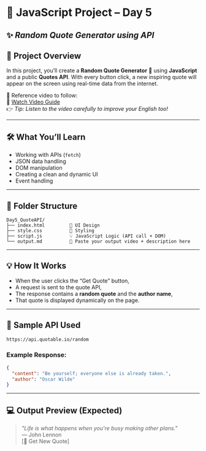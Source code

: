 
# 🎯 JavaScript Project – Day 5  

## ✨ *Random Quote Generator using API*

## 📌 Project Overview  
In this project, you’ll create a **Random Quote Generator** 🧠 using **JavaScript** and a public **Quotes API**. With every button click, a new inspiring quote will appear on the screen using real-time data from the internet.

🎥 Reference video to follow:  
🔗 [Watch Video Guide](https://youtu.be/FiUVwPYYT5A?si=CKZCdGwQBMZ7I_A1)  
👉 *Tip: Listen to the video carefully to improve your English too!*

---

## 🛠️ What You’ll Learn
- Working with APIs (`fetch`)
- JSON data handling
- DOM manipulation
- Creating a clean and dynamic UI
- Event handling

---

## 📂 Folder Structure

```
Day5_QuoteAPI/
├── index.html         📄 UI Design
├── style.css          🎨 Styling
├── script.js          💡 JavaScript Logic (API call + DOM)
└── output.md          🎥 Paste your output video + description here
```

---

## 💡 How It Works
- When the user clicks the “Get Quote” button,
- A request is sent to the quote API,
- The response contains a **random quote** and the **author name**,
- That quote is displayed dynamically on the page.

---

## 🔗 Sample API Used

```bash
https://api.quotable.io/random
```

### Example Response:
```json
{
  "content": "Be yourself; everyone else is already taken.",
  "author": "Oscar Wilde"
}
```

---

## 💻 Output Preview (Expected)
> _"Life is what happens when you're busy making other plans."_  
> — John Lennon  
[🎲 Get New Quote]

